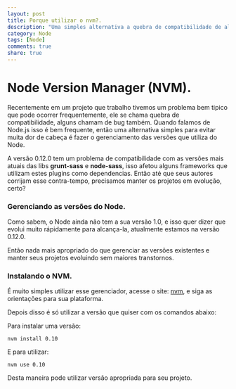 ```yaml
---
layout: post
title: Porque utilizar o nvm?.
description: "Uma simples alternativa a quebra de compatibilidade de alguns plugins Node.js."
category: Node
tags: [Node]
comments: true
share: true
---
```


# Node Version Manager (NVM).
Recentemente em um projeto que trabalho tivemos um problema bem tipico que pode ocorrer frequentemente, ele se chama quebra de compatibilidade, alguns chamam de bug também.
Quando falamos de Node.js isso é bem frequente, então uma alternativa simples para evitar muita dor de cabeça é fazer o gerenciamento das versões que utiliza do Node.

A versão 0.12.0 tem um problema de compatibilidade com as versões mais atuais das libs **grunt-sass** e **node-sass**, isso afetou alguns frameworks que utilizam estes plugins como dependencias. Então até que seus autores corrijam esse contra-tempo, precisamos manter os projetos em evolução, certo?

### Gerenciando as versões do Node.
Como sabem, o Node ainda não tem a sua versão 1.0, e isso quer dizer que evolui muito rápidamente para alcança-la, atualmente estamos na versão 0.12.0.

Então nada mais apropriado do que gerenciar as versões existentes e manter seus projetos evoluindo sem maiores transtornos.

### Instalando o NVM.
É muito simples utilizar esse gerenciador, acesse o site: [nvm](https://github.com/creationix/nvm), e siga as orientações para sua plataforma.

Depois disso é só utilizar a versão que quiser com os comandos abaixo:

Para instalar uma versão:

`nvm install 0.10`

E para utilizar:

`nvm use 0.10`

Desta maneira pode utilizar versão apropriada para seu projeto.
